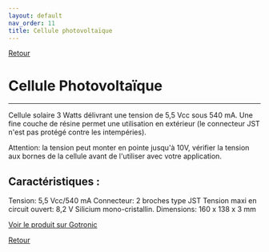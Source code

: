 ```yaml
---
layout: default
nav_order: 11
title: Cellule photovoltaïque
---
```



[Retour](partie_mécanique.md)

# Cellule Photovoltaïque
---

Cellule solaire 3 Watts délivrant une tension de 5,5 Vcc sous 540 mA. Une fine couche de résine permet une utilisation en extérieur (le connecteur JST n'est pas protégé contre les intempéries). 
 
Attention: la tension peut monter en pointe jusqu'à 10V, vérifier la tension aux bornes de la cellule avant de l'utiliser avec votre application.
 
## Caractéristiques :

Tension: 5,5 Vcc/540 mA 
Connecteur: 2 broches type JST 
Tension maxi en circuit ouvert: 8,2 V 
Silicium mono-cristallin. 
Dimensions: 160 x 138 x 3 mm

[Voir le produit sur Gotronic](https://www.gotronic.fr/art-cellule-solaire-sol3w-18996.htm)

[Retour](partie_mécanique.md)